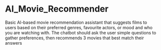 # AI_Movie_Recommender
Basic AI-based movie recommendation assistant that suggests films to users based on their preferred genres, favourite actors, or mood and who you are watching with. The chatbot should ask the user simple questions to gather preferences, then recommends 3 movies that best match their answers
